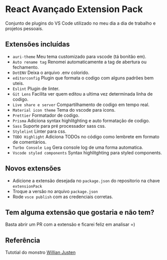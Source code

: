 # React Avançado Extension Pack

Conjunto de plugins do VS Code utilizado no meu dia a dia de trabalho e projetos pessoais.

## Extensões incluídas

- `auri-theme` Meu tema customizado para vscode (tá bonitão em).
- `Auto rename tag` Renomei automaticamente a tag de abertura ou fechamento.
- `DotENV` Deixa o arquivo .env colorido.
- `editorconfig` Plugin que formata o codigo com alguns padrões bem uteis.
- `Eslint` Plugin de linter.
- `Git Lens` Facilita ver quem editou a ultima vez determinada linha de codigo.
- `Live share e server` Compartilhamento de codigo em tempo real.
- `Material icon theme` Tema do vscode para icons.
- `Prettier` Formatador de codigo.
- `Prisma` Adiciona syntax highlitghting e auto formatação de codigo.
- `Sass` Suporte para pré processador sass css.
- `Stylelint` Linter para css.
- `TODO Highlight` Adiciona TODOs no código como lembrete em formato de comentários.
- `Turbo Console Log` Gera console log de uma forma automatica.
- `Vscode styled components` Syntax highlitghting para styled components.

## Novos extensões

- Adicione a extensão desejada no `package.json` do repositorio na chave `extensionPack`
- Troque a versão no arquivo `package.json`
- Rode `vsce publish` com as credenciais corretas.

## Tem alguma extensão que gostaria e não tem?

Basta abrir um PR com a extensão e ficarei feliz em analisar =)

## Referência

Tutotial do monstro [Willian Justen](https://willianjusten.com.br/como-criar-e-publicar-um-pacote-de-extensoes-do-vscode)
